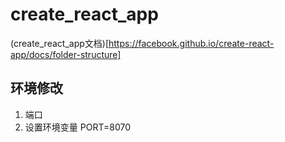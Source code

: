 # create_react_app

(create_react_app文档)[https://facebook.github.io/create-react-app/docs/folder-structure]

## 环境修改

1. 端口
  1. 设置环境变量 PORT=8070 